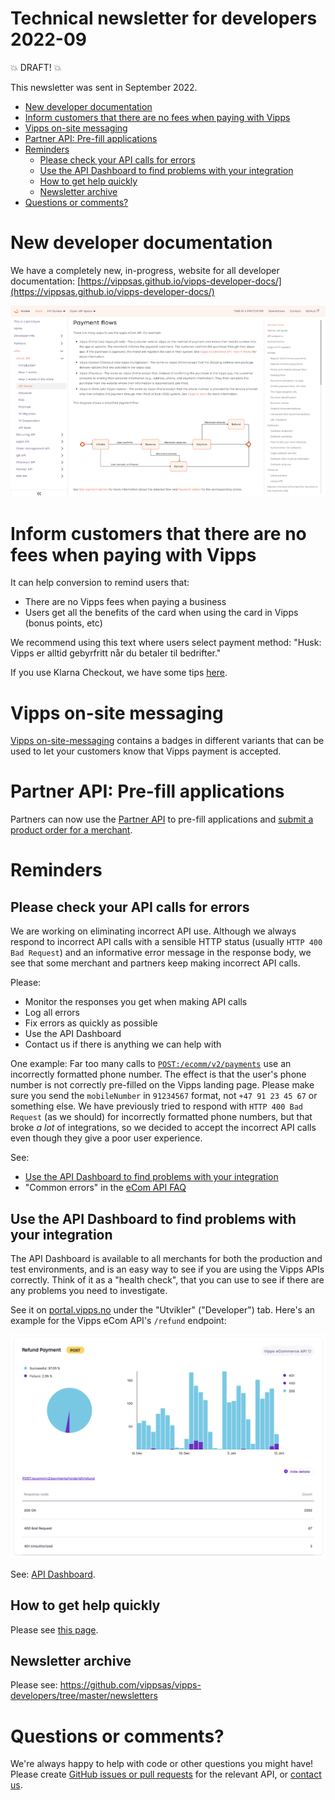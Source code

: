 <!-- START_METADATA
---
sidebar_position: 69
title: 2022-09
---
END_METADATA -->

# Technical newsletter for developers 2022-09

💥 DRAFT! 💥

This newsletter was sent in September 2022.

<!-- START_TOC -->

* [New developer documentation](#new-developer-documentation)
* [Inform customers that there are no fees when paying with Vipps](#inform-customers-that-there-are-no-fees-when-paying-with-vipps)
* [Vipps on-site messaging](#vipps-on-site-messaging)
* [Partner API: Pre-fill applications](#partner-api-pre-fill-applications)
* [Reminders](#reminders)
  * [Please check your API calls for errors](#please-check-your-api-calls-for-errors)
  * [Use the API Dashboard to find problems with your integration](#use-the-api-dashboard-to-find-problems-with-your-integration)
  * [How to get help quickly](#how-to-get-help-quickly)
  * [Newsletter archive](#newsletter-archive)
* [Questions or comments?](#questions-or-comments)

<!-- END_TOC -->

# New developer documentation

We have a completely new, in-progress, website for all developer documentation:
[https://vippsas.github.io/vipps-developer-docs/](https://vippsas.github.io/vipps-developer-docs/)

![Vipps Developer Documentation](images/2022-09-vipps-developer-docs.png)

# Inform customers that there are no fees when paying with Vipps

It can help conversion to remind users that:
* There are no Vipps fees when paying a business
* Users get all the benefits of the card when using the card in Vipps (bonus points, etc)

We recommend using this text where users select payment method:
"Husk: Vipps er alltid gebyrfritt når du betaler til bedrifter."

If you use Klarna Checkout, we have some tips
[here](https://github.com/vippsas/vipps-ecom-api/blob/master/vipps-ecom-api-faq.md#can-i-use-vipps-with-klarna-checkout).

# Vipps on-site messaging

[Vipps on-site-messaging](https://github.com/vippsas/vipps-checkout-api/blob/main/vipps-checkout-on-site-messaging.md)
contains a badges in different variants that can be used to let your customers
know that Vipps payment is accepted.

# Partner API: Pre-fill applications

Partners can now use the
[Partner API](https://github.com/vippsas/vipps-partner-api)
to pre-fill applications and
[submit a product order for a merchant](https://github.com/vippsas/vipps-partner-api/blob/main/vipps-partner-api.md#submit-a-product-order-for-a-merchant).

# Reminders

## Please check your API calls for errors

We are working on eliminating incorrect API use. Although we always respond to
incorrect API calls with a sensible HTTP status (usually `HTTP 400 Bad Request`)
and an informative error message in the response body, we see that some merchant
and partners keep making incorrect API calls.

Please:
- Monitor the responses you get when making API calls
- Log all errors
- Fix errors as quickly as possible
- Use the API Dashboard
- Contact us if there is anything we can help with

One example: Far too many calls to
[`POST:/ecomm/v2/payments`](https://vippsas.github.io/vipps-ecom-api/#/Vipps_eCom_API/initiatePaymentV3UsingPOST)
use an incorrectly formatted phone number.
The effect is that the user's phone number is not correctly pre-filled on
the Vipps landing page.
Please make sure you send the `mobileNumber` in `91234567` format, not
`+47 91 23 45 67` or something else.
We have previously tried to respond with `HTTP 400 Bad Request` (as we should)
for incorrectly formatted phone numbers, but that broke _a lot_  of integrations,
so we decided to accept the incorrect API calls even though they give a poor
user experience.

See:
* [Use the API Dashboard to find problems with your integration](#use-the-api-dashboard-to-find-problems-with-your-integration)
* "Common errors" in the
  [eCom API FAQ](https://github.com/vippsas/vipps-ecom-api/blob/master/vipps-ecom-api-faq.md)

## Use the API Dashboard to find problems with your integration

The API Dashboard is available to all merchants for both the production and test environments,
and is an easy way to see if you are using the Vipps APIs correctly.
Think of it as a "health check", that you can use to see if there are any
problems you need to investigate.

See it on
[portal.vipps.no](https://portal.vipps.no)
under the "Utvikler" ("Developer") tab.
Here's an example for the Vipps eCom API's `/refund` endpoint:

![API Dashboard example](images/2021-02-api-dashboard-example.png)

See:
[API Dashboard](https://github.com/vippsas/vipps-developers#api-dashboard).

## How to get help quickly

Please see
[this page](https://github.com/vippsas/vipps-developers/blob/master/contact.md).

## Newsletter archive

Please see: https://github.com/vippsas/vipps-developers/tree/master/newsletters

# Questions or comments?

We're always happy to help with code or other questions you might have!
Please create [GitHub issues or pull requests](https://github.com/vippsas)
for the relevant API,
or [contact us](https://github.com/vippsas/vipps-developers/blob/master/contact.md).
